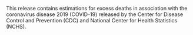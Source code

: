 This release contains estimations for excess deaths in association with the coronavirus disease 2019 (COVID-19) released by the Center for Disease Control and Prevention (CDC) and National Center for Health Statistics (NCHS).